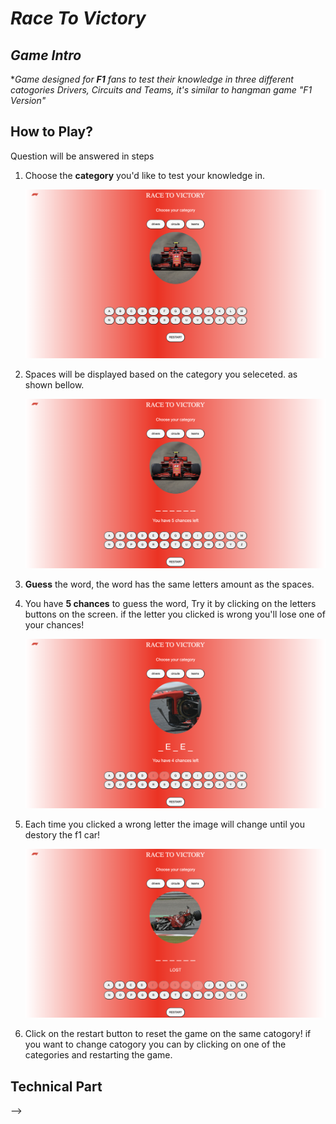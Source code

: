 # ***Race To Victory*** 

## ***Game Intro***
**Game designed for **F1** fans to test their knowledge in three different catogories Drivers, Circuits and Teams, it's similar to hangman game "F1 Version"*

## How to Play?
Question will be answered in steps 

1. Choose the **category** you'd like to test your knowledge in.

	![alt text](./images/projectpic1.jpg)

2. Spaces will be displayed based on the category you seleceted. as shown bellow.

	![alt text](./images/projectpic2.jpg)

3. **Guess** the word, the word has the same letters amount as the spaces.

4. You have **5 chances** to guess the word, Try it by clicking on the letters buttons on the screen. if the letter you clicked is wrong you'll lose one of your chances!

	![alt text](./images/projectpic3.jpg)



5. Each time you clicked a wrong letter the image will change until you destory the f1 car!

	![alt text](./images/projectpic4.jpg)

6. Click on the restart button to reset the game on the same catogory! if you want to change catogory you can by clicking on one of the categories and restarting the game.


## Technical Part












<!-- ## USER STORY:

* As a user, I want to see the name of the game as a heading.
* As a user, I want the number of attempts left to be displayed on the screen.
* As a user, I want to see the letters I’ve chosen before.
* As a user, I want to see if I won or lost.
* As a user, I want a restart button to restart the game. -->

<!-- 
## PSEUDOCODE: 

1. The computer chooses a random word from the data and displays lines based on the length of the word.
2. Hangman images will appear on the left side, each wrong letter chosen will result in losing one chance, and the image will change.
3. The user has 6 chances to guess the word, or they will be hanged. -->

<!-- ## Plan:

	<!-- Create GitHub repo with files -->


<!-- ### HTML:
* Heading: Heading of the Game, "Hangman”.
		Alphabet Buttons: Buttons for each letter from a-z.
* Restart Button: Button for restarting the game.

* chances Display: A paragraph element to keep the remaining chances used and chances left.

* Hangman Image: Image selection for Hangman images and changes depending on chances remaining.
	
	
	
	
	
	
### JavaScript:

* Store Words in an array
* Random word picker 
* Initialization
* EventListener for the Guesses and restart button
* Functions for guessing, checking if matching letters are available and replace them and if not decrease the chances left 
* Update display for the words correctly guessed and the chances remaining 
* Check winning, if the empty array matches the word that's been picked randomly and the count of chances are still not max you win, if the cout of chancesLeft are maximum "6" you lost the game. --> -->